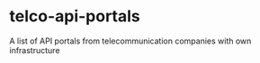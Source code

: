 # telco-api-portals

A list of API portals from telecommunication companies with own infrastructure
